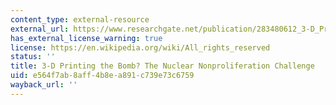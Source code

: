 ```yaml
---
content_type: external-resource
external_url: https://www.researchgate.net/publication/283480612_3-D_Printing_the_Bomb_The_Nuclear_Nonproliferation_Challenge
has_external_license_warning: true
license: https://en.wikipedia.org/wiki/All_rights_reserved
status: ''
title: 3-D Printing the Bomb? The Nuclear Nonproliferation Challenge
uid: e564f7ab-8aff-4b8e-a891-c739e73c6759
wayback_url: ''
---
```

